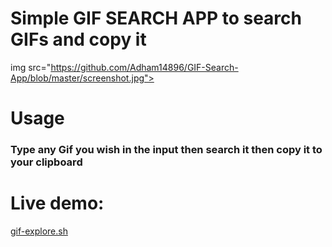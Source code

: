 <h1>Simple GIF SEARCH APP to search GIFs and copy it</h1>

img src="https://github.com/Adham14896/GIF-Search-App/blob/master/screenshot.jpg">

<h1>Usage</h1> 

<h3>Type any Gif you wish in the input then search it then copy it to your clipboard</h3>

<h1>Live demo:</h1>

<a href="gif-explore.sh">gif-explore.sh</a>
